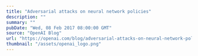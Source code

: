 ```yaml
---
title: "Adversarial attacks on neural network policies"
description: ""
summary: ""
pubDate: "Wed, 08 Feb 2017 08:00:00 GMT"
source: "OpenAI Blog"
url: "https://openai.com/blog/adversarial-attacks-on-neural-network-policies"
thumbnail: "/assets/openai_logo.png"
---
```


